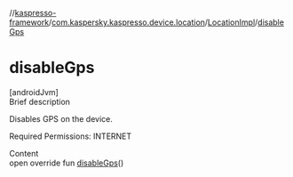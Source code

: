 //[kaspresso-framework](../../index.md)/[com.kaspersky.kaspresso.device.location](../index.md)/[LocationImpl](index.md)/[disableGps](disable-gps.md)



# disableGps  
[androidJvm]  
Brief description  




Disables GPS on the device.



Required Permissions: INTERNET



  
Content  
open override fun [disableGps](disable-gps.md)()  




